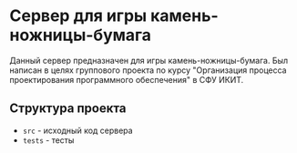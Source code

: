 # Сервер для игры камень-ножницы-бумага

Данный сервер предназначен для игры камень-ножницы-бумага. Был написан в целях группового проекта по курсу "Организация процесса проектирования программного обеспечения" в СФУ ИКИТ.

## Структура проекта

- `src` - исходный код сервера
- `tests` - тесты
